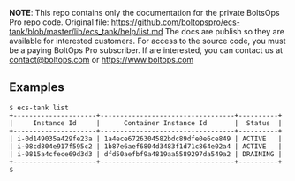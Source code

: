 <!-- note marker start -->
**NOTE**: This repo contains only the documentation for the private BoltsOps Pro repo code.
Original file: https://github.com/boltopspro/ecs-tank/blob/master/lib/ecs_tank/help/list.md
The docs are publish so they are available for interested customers.
For access to the source code, you must be a paying BoltOps Pro subscriber.
If are interested, you can contact us at contact@boltops.com or https://www.boltops.com

<!-- note marker end -->

## Examples

    $ ecs-tank list
    +---------------------+----------------------------------+----------+
    |     Instance Id     |      Container Instance Id       |  Status  |
    +---------------------+----------------------------------+----------+
    | i-0d149035a429fe23a | 1a4ece6726304582bdc89dfe0e6ce849 | ACTIVE   |
    | i-08cd804e917f595c2 | 1b87e6aef6804d3483f1d71c864e02a4 | ACTIVE   |
    | i-0815a4cfece69d3d3 | dfd50aefbf9a4819aa5589297da549a2 | DRAINING |
    +---------------------+----------------------------------+----------+
    $
